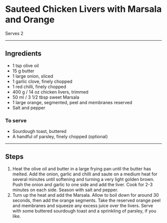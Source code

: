 # Sauteed Chicken Livers with Marsala and Orange

Serves 2

---

## Ingredients

* 1 tsp olive oil
* 15 g butter
* 1 large onion, sliced
* 1 garlic clove, finely chopped
* 1 red chilli, finely chopped
* 400 g / 14 oz chicken livers, trimmed
* 50 ml / 3 1/2 tbsp sweet Marsala
* 1 large orange, segmented, peel and membranes reserved
* Salt and pepper

### To serve
* Sourdough toast, buttered
* A handful of parsley, finely chopped (optional)

---

## Steps

1.  Heat the olive oil and butter in a large frying pan until the butter has melted. Add the onion, garlic and chilli and saute on a medium heat for several minutes until softening and turning a very light golden brown. Push the onion and garlic to one side and add the liver. Cook for 2-3 minutes on each side. Season with salt and pepper.
2.  Turn up the heat and add the Marsala. Allow to boil down for around 30 seconds, then add the orange segments. Take the reserved orange peel and membranes and squeeze any excess juice over the livers. Serve with some buttered sourdough toast and a sprinkling of parsley, if you like.